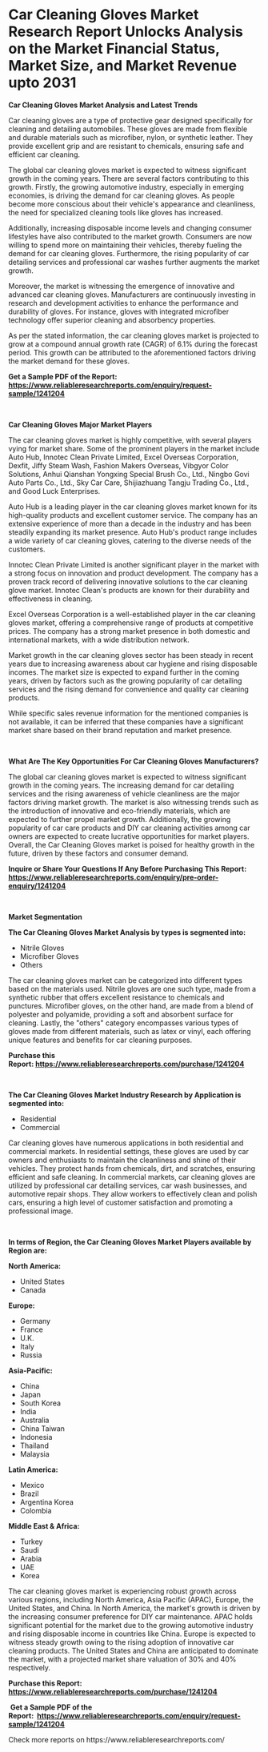 <p><h1>Car Cleaning Gloves Market Research Report Unlocks Analysis on the Market Financial Status, Market Size, and Market Revenue upto 2031</h1></p><p><strong>Car Cleaning Gloves Market Analysis and Latest Trends</strong></p>
<p><p>Car cleaning gloves are a type of protective gear designed specifically for cleaning and detailing automobiles. These gloves are made from flexible and durable materials such as microfiber, nylon, or synthetic leather. They provide excellent grip and are resistant to chemicals, ensuring safe and efficient car cleaning.</p><p>The global car cleaning gloves market is expected to witness significant growth in the coming years. There are several factors contributing to this growth. Firstly, the growing automotive industry, especially in emerging economies, is driving the demand for car cleaning gloves. As people become more conscious about their vehicle's appearance and cleanliness, the need for specialized cleaning tools like gloves has increased.</p><p>Additionally, increasing disposable income levels and changing consumer lifestyles have also contributed to the market growth. Consumers are now willing to spend more on maintaining their vehicles, thereby fueling the demand for car cleaning gloves. Furthermore, the rising popularity of car detailing services and professional car washes further augments the market growth.</p><p>Moreover, the market is witnessing the emergence of innovative and advanced car cleaning gloves. Manufacturers are continuously investing in research and development activities to enhance the performance and durability of gloves. For instance, gloves with integrated microfiber technology offer superior cleaning and absorbency properties.</p><p>As per the stated information, the car cleaning gloves market is projected to grow at a compound annual growth rate (CAGR) of 6.1% during the forecast period. This growth can be attributed to the aforementioned factors driving the market demand for these gloves.</p></p>
<p><strong>Get a Sample PDF of the Report:&nbsp; <a href="https://www.reliableresearchreports.com/enquiry/request-sample/1241204">https://www.reliableresearchreports.com/enquiry/request-sample/1241204</a></strong></p>
<p>&nbsp;</p>
<p><strong>Car Cleaning Gloves Major Market Players</strong></p>
<p><p>The car cleaning gloves market is highly competitive, with several players vying for market share. Some of the prominent players in the market include Auto Hub, Innotec Clean Private Limited, Excel Overseas Corporation, Dexfit, Jiffy Steam Wash, Fashion Makers Overseas, Vibgyor Color Solutions, Anhui Qianshan Yongxing Special Brush Co., Ltd., Ningbo Govi Auto Parts Co., Ltd., Sky Car Care, Shijiazhuang Tangju Trading Co., Ltd., and Good Luck Enterprises.</p><p>Auto Hub is a leading player in the car cleaning gloves market known for its high-quality products and excellent customer service. The company has an extensive experience of more than a decade in the industry and has been steadily expanding its market presence. Auto Hub's product range includes a wide variety of car cleaning gloves, catering to the diverse needs of the customers.</p><p>Innotec Clean Private Limited is another significant player in the market with a strong focus on innovation and product development. The company has a proven track record of delivering innovative solutions to the car cleaning glove market. Innotec Clean's products are known for their durability and effectiveness in cleaning.</p><p>Excel Overseas Corporation is a well-established player in the car cleaning gloves market, offering a comprehensive range of products at competitive prices. The company has a strong market presence in both domestic and international markets, with a wide distribution network.</p><p>Market growth in the car cleaning gloves sector has been steady in recent years due to increasing awareness about car hygiene and rising disposable incomes. The market size is expected to expand further in the coming years, driven by factors such as the growing popularity of car detailing services and the rising demand for convenience and quality car cleaning products.</p><p>While specific sales revenue information for the mentioned companies is not available, it can be inferred that these companies have a significant market share based on their brand reputation and market presence.</p></p>
<p>&nbsp;</p>
<p><strong>What Are The Key Opportunities For Car Cleaning Gloves Manufacturers?</strong></p>
<p><p>The global car cleaning gloves market is expected to witness significant growth in the coming years. The increasing demand for car detailing services and the rising awareness of vehicle cleanliness are the major factors driving market growth. The market is also witnessing trends such as the introduction of innovative and eco-friendly materials, which are expected to further propel market growth. Additionally, the growing popularity of car care products and DIY car cleaning activities among car owners are expected to create lucrative opportunities for market players. Overall, the Car Cleaning Gloves market is poised for healthy growth in the future, driven by these factors and consumer demand.</p></p>
<p><strong>Inquire or Share Your Questions If Any Before Purchasing This Report: <a href="https://www.reliableresearchreports.com/enquiry/pre-order-enquiry/1241204">https://www.reliableresearchreports.com/enquiry/pre-order-enquiry/1241204</a></strong></p>
<p>&nbsp;</p>
<p><strong>Market Segmentation</strong></p>
<p><strong>The Car Cleaning Gloves Market Analysis by types is segmented into:</strong></p>
<p><ul><li>Nitrile Gloves</li><li>Microfiber Gloves</li><li>Others</li></ul></p>
<p><p>The car cleaning gloves market can be categorized into different types based on the materials used. Nitrile gloves are one such type, made from a synthetic rubber that offers excellent resistance to chemicals and punctures. Microfiber gloves, on the other hand, are made from a blend of polyester and polyamide, providing a soft and absorbent surface for cleaning. Lastly, the "others" category encompasses various types of gloves made from different materials, such as latex or vinyl, each offering unique features and benefits for car cleaning purposes.</p></p>
<p><strong>Purchase this Report:&nbsp;<a href="https://www.reliableresearchreports.com/purchase/1241204">https://www.reliableresearchreports.com/purchase/1241204</a></strong></p>
<p>&nbsp;</p>
<p><strong>The Car Cleaning Gloves Market Industry Research by Application is segmented into:</strong></p>
<p><ul><li>Residential</li><li>Commercial</li></ul></p>
<p><p>Car cleaning gloves have numerous applications in both residential and commercial markets. In residential settings, these gloves are used by car owners and enthusiasts to maintain the cleanliness and shine of their vehicles. They protect hands from chemicals, dirt, and scratches, ensuring efficient and safe cleaning. In commercial markets, car cleaning gloves are utilized by professional car detailing services, car wash businesses, and automotive repair shops. They allow workers to effectively clean and polish cars, ensuring a high level of customer satisfaction and promoting a professional image.</p></p>
<p>&nbsp;</p>
<p><strong>In terms of Region, the Car Cleaning Gloves Market Players available by Region are:</strong></p>
<p>
    <p> <strong> North America: </strong>
        <ul>
            <li>United States</li>
            <li>Canada</li>
        </ul>
        </p> 
    <p> <strong> Europe: </strong>
        <ul>
            <li>Germany</li>
            <li>France</li>
            <li>U.K.</li>
            <li>Italy</li>
            <li>Russia</li>
        </ul>
        </p> 
    <p> <strong> Asia-Pacific: </strong>
        <ul>
            <li>China</li>
            <li>Japan</li>
            <li>South Korea</li>
            <li>India</li>
            <li>Australia</li>
            <li>China Taiwan</li>
            <li>Indonesia</li>
            <li>Thailand</li>
            <li>Malaysia</li>
        </ul>
        </p> 
    <p> <strong> Latin America: </strong>
        <ul>
            <li>Mexico</li>
            <li>Brazil</li>
            <li>Argentina Korea</li>
            <li>Colombia</li>
        </ul>
        </p> 
    <p> <strong> Middle East & Africa: </strong>
        <ul>
            <li>Turkey</li>
            <li>Saudi</li>
            <li>Arabia</li>
            <li>UAE</li>
            <li>Korea</li>
        </ul>
    </p>
    </p>
<p><p>The car cleaning gloves market is experiencing robust growth across various regions, including North America, Asia Pacific (APAC), Europe, the United States, and China. In North America, the market's growth is driven by the increasing consumer preference for DIY car maintenance. APAC holds significant potential for the market due to the growing automotive industry and rising disposable income in countries like China. Europe is expected to witness steady growth owing to the rising adoption of innovative car cleaning products. The United States and China are anticipated to dominate the market, with a projected market share valuation of 30% and 40% respectively.</p></p>
<p><strong>Purchase this Report: <a href="https://www.reliableresearchreports.com/purchase/1241204">https://www.reliableresearchreports.com/purchase/1241204</a></strong></p>
<p>&nbsp;<strong>Get a Sample PDF of the Report:&nbsp;&nbsp;<a href="https://www.reliableresearchreports.com/enquiry/request-sample/1241204">https://www.reliableresearchreports.com/enquiry/request-sample/1241204</a></strong></p>
<p><strong></strong></p>
<p>Check more reports on https://www.reliableresearchreports.com/</p>